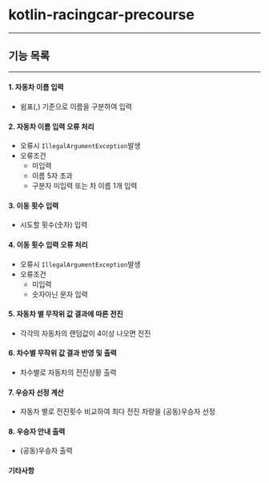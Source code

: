 # kotlin-racingcar-precourse

---

## 기능 목록

---

#### 1. 자동차 이름 입력

- 쉼표(,) 기준으로 이름을 구분하여 입력


#### 2. 자동차 이름 입력 오류 처리

- 오류시 `IllegalArgumentException`발생
- 오류조건
  - 미입력
  - 이름 5자 초과
  - 구분자 미입력 또는 차 이름 1개 입력


#### 3. 이동 횟수 입력

   - 시도할 횟수(숫자) 입력


#### 4. 이동 횟수 입력 오류 처리

- 오류시 `IllegalArgumentException`발생
- 오류조건
  - 미입력
  - 숫자아닌 문자 입력

  
#### 5. 자동차 별 무작위 값 결과에 따른 전진

   - 각각의 자동차의 랜덤값이 4이상 나오면 전진


#### 6. 차수별 무작위 값 결과 반영 및 출력

   - 차수별로 자동차의 전진상황 출력


#### 7. 우승자 선정 계산

   - 자동차 별로 전진횟수 비교하여 최다 전진 차량을 (공동)우승자 선정


#### 8. 우승자 안내 출력

   - (공동)우승자 출력


#### 기타사항
